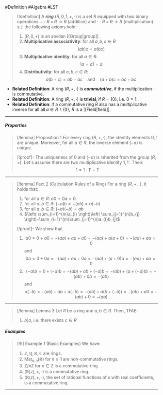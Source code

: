 #Definition #Algebra  #LST

> [!definition]
> A ***ring*** $(R,0,1,+,\cdot)$ is a set $R$ equipped with two binary operations $+:R\times R \to R$ (addition) and $\cdot:R \times R \to R$ (multiplication) s.t. the following axioms hold:
> 1. $(R,0,+)$ is an abelian [[Group|group]].
> 2. **Multiplicative associativity**: for all $a,b,c\in R$
>    $$ (ab)c=a(bc)$$
> 4. **Multiplicative identity**: for all $a\in R$: $$1a=a 1=a$$
> 5. **Distributivity**: for all $a,b,c\in R$: $$a(b+c)=ab+ac\quad \text{and}\quad (a+b)c=ac+bc$$

- **Related Definition**: A ring $(R,+,\cdot)$ is ***commutative***, if the multiplication $\cdot$ is commutative.
- **Related Definition**: A ring $(R,+,\cdot)$ is **trivial**, if $R=\{ 0 \}$, i.e. $0=1$.
- **Related Definition**: If a commutative ring $R$ also has a multiplicative inverse for all all $a\in R\backslash\{ 0 \}$, $R$ is a [[Field|field]].
---
##### Properties
> [!lemma] Proposition 1
> For every ring $(R,+,\cdot)$, the identity elements $0,1$ are unique. Moreover, for all $a\in R$, the inverse element $(-a)$ is unique.

> [!proof]-
> The uniqueness of $0$ and $(-a)$ is inherited from the group $(R,+)$. Let's assume there are two multiplicative identity $1,1'$. Then:
> $$1=1\cdot 1'=1'$$
----
> [!lemma] Fact 2 (Calculation Rules of a Ring)
> For a ring $(R,+,\cdot)$, it holds that:
> 1. for all $a\in R$: $a 0=0a=0$.
> 2. for all $a,b\in R$: $(-a)b=-(ab)=a(-b)$
> 3. for all $a,b\in R:$ $(-a)(-b)=ab$
> 4. $\left( \sum_{i=1}^{m}a_{i} \right)\left( \sum_{j=1}^{n}b_{j} \right)=\sum_{i=1}^{m}\sum_{j=1}^{n}a_{i}b_{j}$

> [!proof]-
> We show that
> 1. $$a 0 = 0+a0 =-(aa)+aa+a0=-(aa)+a(a+0)=-(aa)+aa=0$$ and
> 	$$0a=0+0a=-(aa)+aa+0a=-(aa)+(a+0)a=-(aa)+aa=0$$ 
>2. $$(-a)b=0+(-a)b=-(ab)+ab+(-a)b=-(ab)+(a+(-a))b=-(ab)+0b=-(ab)$$
>	and $$a(-b)=-(ab)+ab+a(-b)=-(ab)+a(b+(-b))=-(ab)+a0=-(ab)+0=-(ab)$$
----
> [!lemma] Lemma 3
> Let $R$ be a ring and $a,b\in R$. Then, TFAE:
> 1. $b|a$, i.e. there exists $c\in R$

##### Examples
> [!h] Example 1 (Basic Examples)
> We have:
> 1. $\mathbb{Z},\mathbb{Q},\mathbb{R},\mathbb{C}$ are rings.
> 2. $\text{Mat}_{n,n}(\mathbb{R})$ for $n\geq 1$ are non-commutative rings. 
> 3. $\mathbb{Z} / n\mathbb{Z}$ for $n\in \mathbb{Z}$ is a commutative ring. 
> 4. $(\mathbb{R}[z],+,\cdot)$ is a commutative ring.
> 5. $(\mathbb{R}(z),+,\cdot)$, the set of rational functions of $s$ with real coefficients, is a commutative ring.
---